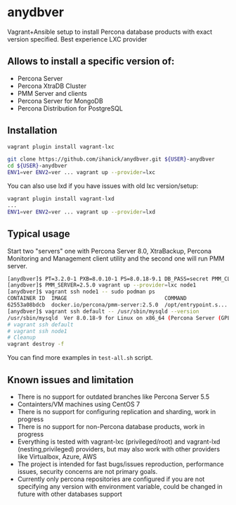 # anydbver
Vagrant+Ansible setup to install Percona database products with exact version specified. Best experience LXC provider

## Allows to install a specific version of:

* Percona Server
* Percona XtraDB Cluster
* PMM Server and clients
* Percona Server for MongoDB
* Percona Distribution for PostgreSQL

## Installation

```bash
vagrant plugin install vagrant-lxc

git clone https://github.com/ihanick/anydbver.git ${USER}-anydbver
cd ${USER}-anydbver
ENV1=ver ENV2=ver ... vagrant up --provider=lxc
```

You can also use lxd if you have issues with old lxc version/setup:

```bash
vagrant plugin install vagrant-lxd
...
ENV1=ver ENV2=ver ... vagrant up --provider=lxd
```

## Typical usage

Start two "servers" one with Percona Server 8.0, XtraBackup, Percona Monitoring and Management client utility and the second one will run PMM server.

```bash
[anydbver]$ PT=3.2.0-1 PXB=8.0.10-1 PS=8.0.18-9.1 DB_PASS=secret PMM_CLIENT=2.5.0-6 vagrant up --provider=lxc
[anydbver]$ PMM_SERVER=2.5.0 vagrant up --provider=lxc node1
[anydbver]$ vagrant ssh node1 -- sudo podman ps
CONTAINER ID  IMAGE                               COMMAND               CREATED             STATUS                 PORTS               NAMES
62553a08bdcb  docker.io/percona/pmm-server:2.5.0  /opt/entrypoint.s...  About a minute ago  Up About a minute ago  0.0.0.0:80->80/tcp  pmm-server
[anydbver]$ vagrant ssh default -- /usr/sbin/mysqld --version
/usr/sbin/mysqld  Ver 8.0.18-9 for Linux on x86_64 (Percona Server (GPL), Release 9, Revision 53e606f)
# vagrant ssh default
# vagrant ssh node1
# Cleanup
vagrant destroy -f
```

You can find more examples in `test-all.sh` script.

## Known issues and limitation

* There is no support for outdated branches like Percona Server 5.5
* Containters/VM machines using CentOS 7
* There is no support for configuring replication and sharding, work in progress
* There is no support for non-Percona database products, work in progress
* Everything is tested with vagrant-lxc (privileged/root) and vagrant-lxd (nesting,privileged) providers, but may also work with other providers like Virtualbox, Azure, AWS
* The project is intended for fast bugs/issues reproduction, performance issues, security concerns are not primary goals.
* Currently only percona repositories are configured if you are not specifying any version with environment variable, could be changed in future with other databases support